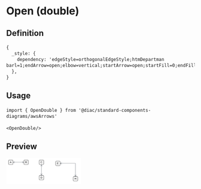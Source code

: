# Open (double)

## Definition

```
{
  _style: { 
    dependency: 'edgeStyle=orthogonalEdgeStyle;htmDepartman barl=1;endArrow=open;elbow=vertical;startArrow=open;startFill=0;endFill=0;strokeColor=#545B64;rounded=0;',
  },
}
```

## Usage

```
import { OpenDouble } from '@diac/standard-components-diagrams/awsArrows'

<OpenDouble/>
```

## Preview

<img src="./open-double.png" width="200"/>
